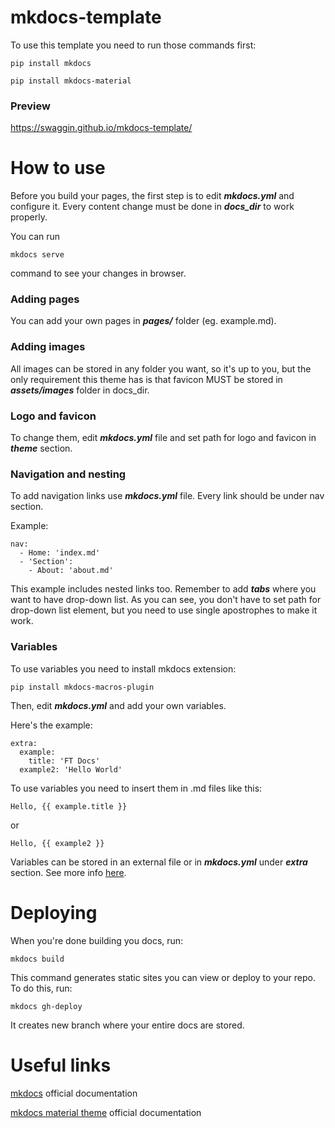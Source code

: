 # mkdocs-template

To use this template you need to run those commands first:

```
pip install mkdocs
```
```
pip install mkdocs-material
```

### Preview

https://swaggin.github.io/mkdocs-template/

# How to use

Before you build your pages, the first step is to edit **_mkdocs.yml_** and configure it. Every content change must be done in **_docs_dir_** to work properly.

You can run
```
mkdocs serve
```
command to see your changes in browser. 

### Adding pages

You can add your own pages in **_pages/_** folder (eg. example.md).

### Adding images

All images can be stored in any folder you want, so it's up to you, but the only requirement this theme has is that favicon MUST be stored in **_assets/images_** folder in docs_dir.

### Logo and favicon

To change them, edit **_mkdocs.yml_** file and set path for logo and favicon in **_theme_** section.

### Navigation and nesting

To add navigation links use **_mkdocs.yml_** file. Every link should be under nav section. 

Example:
```
nav:
  - Home: 'index.md'
  - 'Section':
    - About: 'about.md'
```
This example includes nested links too. Remember to add **_tabs_** where you want to have drop-down list.
As you can see, you don't have to set path for drop-down list element, but you need to use single apostrophes to make it work.

### Variables

To use variables you need to install mkdocs extension:

```
pip install mkdocs-macros-plugin
```

Then, edit **_mkdocs.yml_** and add your own variables.

Here's the example: 
```
extra:
  example:
    title: 'FT Docs'
  example2: 'Hello World'
```

To use variables you need to insert them in .md files like this:
```
Hello, {{ example.title }}
```
or

```
Hello, {{ example2 }}
```

Variables can be stored in an external file or in **_mkdocs.yml_** under **_extra_** section. See more info [here](https://squidfunk.github.io/mkdocs-material/reference/variables/).

# Deploying

When you're done building you docs, run:
```
mkdocs build
```
This command generates static sites you can view or deploy to your repo. To do this, run:
```
mkdocs gh-deploy
```
It creates new branch where your entire docs are stored.

# Useful links

[mkdocs](https://www.mkdocs.org/) official documentation

[mkdocs material theme](https://squidfunk.github.io/mkdocs-material/getting-started/) official documentation
